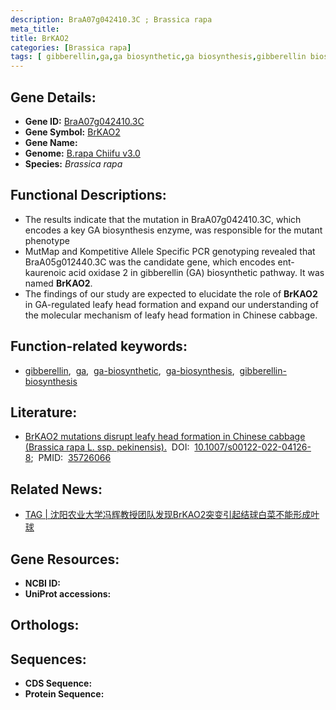 ```yaml
---
description: BraA07g042410.3C ; Brassica rapa
meta_title:
title: BrKAO2
categories: [Brassica rapa]
tags: [ gibberellin,ga,ga biosynthetic,ga biosynthesis,gibberellin biosynthesis ]
---
```


## Gene Details:
- **Gene ID:**	[BraA07g042410.3C]()
- **Gene Symbol:** <u> BrKAO2 </u>
- **Gene Name:** 
- **Genome:** [B.rapa Chiifu v3.0]()
- **Species:** *Brassica rapa*

## Functional Descriptions:
   - The results indicate that the mutation in BraA07g042410.3C, which encodes a key GA biosynthesis enzyme, was responsible for the mutant phenotype
   - MutMap and Kompetitive Allele Specific PCR genotyping revealed that BraA05g012440.3C was the candidate gene, which encodes ent-kaurenoic acid oxidase 2 in gibberellin (GA) biosynthetic pathway. It was named **BrKAO2**.
   - The findings of our study are expected to elucidate the role of **BrKAO2** in GA-regulated leafy head formation and expand our understanding of the molecular mechanism of leafy head formation in Chinese cabbage.

## Function-related keywords:
   - [gibberellin](/tags/gibberellin/),&nbsp;&nbsp;[ga](/tags/ga/),&nbsp;&nbsp;[ga-biosynthetic](/tags/ga-biosynthetic/),&nbsp;&nbsp;[ga-biosynthesis](/tags/ga-biosynthesis/),&nbsp;&nbsp;[gibberellin-biosynthesis](/tags/gibberellin-biosynthesis/)

## Literature:
   - [BrKAO2 mutations disrupt leafy head formation in Chinese cabbage (Brassica rapa L. ssp. pekinensis).]( https://link.springer.com/article/10.1007/s00122-022-04126-8)&nbsp;&nbsp;DOI:&nbsp;&nbsp;[10.1007/s00122-022-04126-8](https://link.springer.com/article/10.1007/s00122-022-04126-8);&nbsp;&nbsp;PMID:&nbsp;&nbsp;[35726066](https://pubmed.ncbi.nlm.nih.gov/35726066/)

## Related News:
   - [TAG | 沈阳农业大学冯辉教授团队发现BrKAO2突变引起结球白菜不能形成叶球](https://mp.weixin.qq.com/s?__biz=Mzg3MDEwNDEyMg==&mid=2247531875&idx=8&sn=5053c7fc31d6a598538c7105715009f5&chksm=ce90d036f9e759206243cc138fb197fc92c19e152135e783cabdf75ebd38707a1cf56fafa006&scene=27#wechat_redirect)

## Gene Resources:
- **NCBI ID:**  [](https://www.ncbi.nlm.nih.gov/gene/?term=)
- **UniProt accessions:** [](https://www.uniprot.org/uniprotkb//entry)

## Orthologs:

## Sequences:
- **CDS Sequence:**
- **Protein Sequence:**
